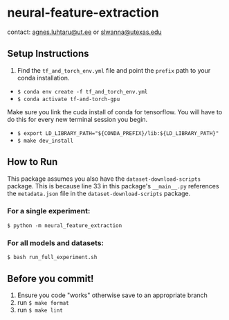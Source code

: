 # neural-feature-extraction

contact: agnes.luhtaru@ut.ee or slwanna@utexas.edu

## Setup Instructions
1. Find the `tf_and_torch_env.yml` file and point the `prefix` path to your conda installation.
- ```$ conda env create -f tf_and_torch_env.yml```
- ```$ conda activate tf-and-torch-gpu```

Make sure you link the cuda install of conda for tensorflow. You will have to do this
for every new terminal session you begin.

- ```$ export LD_LIBRARY_PATH="${CONDA_PREFIX}/lib:${LD_LIBRARY_PATH}"``` 
- ```$ make dev_install```

## How to Run
This package assumes you also have the ```dataset-download-scripts``` package. This is because line 33 in this package's ```__main__.py``` references the ```metadata.json``` file in the ```dataset-download-scripts``` package.

### For a single experiment:

```$ python -m neural_feature_extraction```

### For all models and datasets:

```$ bash run_full_experiment.sh```

## Before you commit!

1. Ensure you code "works" otherwise save to an appropriate branch
2. run ```$ make format``` 
3. run ```$ make lint```   